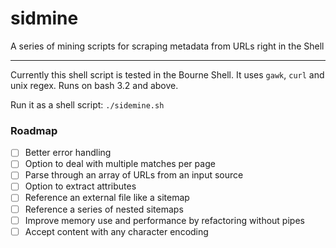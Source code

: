# sidmine
A series of mining scripts for scraping metadata from URLs right in the Shell

***

Currently this shell script is tested in the Bourne Shell. It uses `gawk`, `curl` and unix regex.
Runs on bash 3.2 and above.

Run it as a shell script: `./sidemine.sh`


### Roadmap

- [ ] Better error handling
- [ ] Option to deal with multiple matches per page
- [ ] Parse through an array of URLs from an input source
- [ ] Option to extract attributes
- [ ] Reference an external file like a sitemap
- [ ] Reference a series of nested sitemaps
- [ ] Improve memory use and performance by refactoring without pipes
- [ ] Accept content with any character encoding
